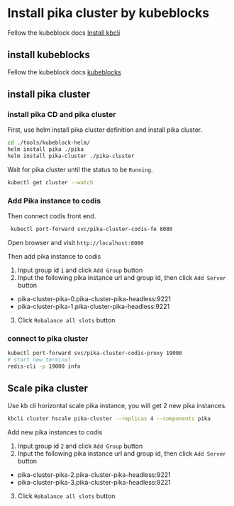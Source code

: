 
# Install pika cluster by kubeblocks
Fellow the kubeblock docs [Install kbcli](https://kubeblocks.io/docs/preview/user_docs/installation/install-kbcli)

## install kubeblocks
Fellow the kubeblock docs [kubeblocks](https://kubeblocks.io/docs/preview/user_docs/installation/install-kubeblocks)

## install pika cluster

### install pika CD and pika cluster 
First, use helm install pika cluster definition and install pika cluster.

```bash
cd ./tools/kubeblock-helm/
helm install pika ./pika
helm install pika-cluster ./pika-cluster
```

Wait for pika cluster until the status to be `Running`.
```bash
kubectl get cluster --watch
````

### Add Pika instance to codis
Then connect codis front end.
```bash
 kubectl port-forward svc/pika-cluster-codis-fe 8080
```
Open browser and visit `http://localhost:8080`

Then add pika instance to codis
1. Input group id `1` and click `Add Group` button
2. Input the following pika instance url and group id, then click `Add Server` button
- pika-cluster-pika-0.pika-cluster-pika-headless:9221
- pika-cluster-pika-1.pika-cluster-pika-headless:9221
 
3. Click `Rebalance all slots` button


### connect to pika cluster
```bash
kubectl port-forward svc/pika-cluster-codis-proxy 19000
# start new terminal
redis-cli -p 19000 info
```

## Scale pika cluster

Use kb cli horizontal scale pika instance, you will get 2 new pika instances.
```bash
kbcli cluster hscale pika-cluster --replicas 4 --components pika
```

Add new pika instances to codis
1. Input group id `2` and click `Add Group` button
2. Input the following pika instance url and group id, then click `Add Server` button
- pika-cluster-pika-2.pika-cluster-pika-headless:9221
- pika-cluster-pika-3.pika-cluster-pika-headless:9221
3. Click `Rebalance all slots` button

